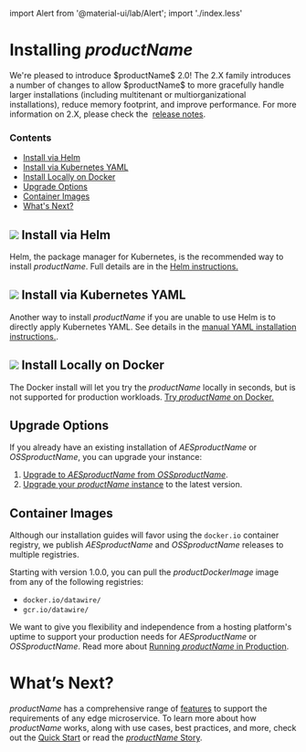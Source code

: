 import Alert from '@material-ui/lab/Alert';
import './index.less'

# Installing $productName$

<Alert severity="info">
  We're pleased to introduce $productName$ 2.0! The 2.X family introduces a number of 
  changes to allow $productName$ to more gracefully handle larger installations
  (including multitenant or multiorganizational installations), reduce memory footprint,
  and improve performance. For more information on 2.X, please check the&nbsp;
  <a href="../../release-notes">release notes</a>.
</Alert>

<div class="docs-article-toc">
<h3>Contents</h3>

* [Install via Helm](#img-classos-logo-srcimageshelm-navypng-install-via-helm)
* [Install via Kubernetes YAML](#img-classos-logo-srcimageskubernetespng-install-via-kubernetes-yaml)
* [Install Locally on Docker](#img-classos-logo-srcimagesdockerpng-install-locally-on-docker)
* [Upgrade Options](#upgrade-options)
* [Container Images](#container-images)
* [What's Next?](#whats-next)

</div>

## <img class="os-logo" src="../../images/helm-navy.png"/> Install via Helm
Helm, the package manager for Kubernetes, is the recommended way to install
$productName$. Full details are in the [Helm instructions.](helm/)

## <img class="os-logo" src="../../images/kubernetes.png"/> Install via Kubernetes YAML
Another way to install $productName$ if you are unable to use Helm is to
directly apply Kubernetes YAML. See details in the
[manual YAML installation instructions.](yaml-install).

## <img class="os-logo" src="../../images/docker.png"/> Install Locally on Docker
The Docker install will let you try the $productName$ locally in seconds,
but is not supported for production workloads. [Try $productName$ on Docker.](docker/)

## Upgrade Options
If you already have an existing installation of $AESproductName$ or
$OSSproductName$, you can upgrade your instance:

1. [Upgrade to $AESproductName$ from $OSSproductName$](upgrade-to-edge-stack/).
2. [Upgrade your $productName$ instance](upgrading/) to the latest version.

## Container Images
Although our installation guides will favor using the `docker.io` container registry,
we publish $AESproductName$ and $OSSproductName$ releases to multiple registries.

Starting with version 1.0.0, you can pull the $productDockerImage$ image from any of the following registries:
- `docker.io/datawire/`
- `gcr.io/datawire/`

We want to give you flexibility and independence from a hosting platform's uptime to support
your production needs for $AESproductName$ or $OSSproductName$. Read more about
[Running $productName$ in Production](../running).

# What’s Next?
$productName$ has a comprehensive range of [features](/features/) to
support the requirements of any edge microservice. To learn more about how $productName$ works, along with use cases, best practices, and more,
check out the [Quick Start](../../tutorials/getting-started) or read the [$productName$
Story](../../about/why-ambassador).
